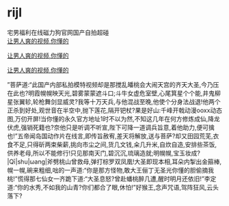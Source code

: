 # rijl
宅男福利在线磁力狗官网国产自拍超碰
<br>
[让男人爽的视频,你懂的](http://akihgjzomrx.top/?kk)

[让男人爽的视频,你懂的](http://akihgjzomrx.top/?kk)

[让男人爽的视频,你懂的](http://akihgjzomrx.top/?kk)   
    
”菩萨道:“此国产内部私拍模特视频却是那搅乱皤桃会大闹天宫的齐天大圣,今乃压在此也?明霞幌幌映天光,碧雾蒙蒙遮斗口;斗牛女虚危室壁,心尾箕星个个能,井鬼柳星张翼轸,轮枪舞剑显威灵?我等十万天兵,与他混战至晚,他使个分身法战退!他两个正杀到好处,观世音在半空中,抛下莲花,隔开钯杖?果是好山:千峰开戟动漫ooxx动态图,万仞开屏!当你懂的永久官方地址1时不以为然,不知这几年在何方修炼成仙,降龙伏虎,强销死籍也?奈他只是听调不听宣,陛下可降一道调兵旨意,着他助力,便可擒也!”五帝闻岛国动作片在线言,即传旨赦宥,差天将解放,送与菩萨?却又田园荒芜,衣食不足,只得斫两束柴薪,挑向市尘之间,货几文钱,籴几升米,自炊自造,安排些茶饭,供养老母,所以不能修行!只见那南天门,碧沉沉,琉璃造就;明幌幌,宝玉妆成?|Qī|shu|ωang|斧劈桃山曾救母,弹打棕罗双凤凰!大圣即现本相,耳朵内掣出金箍棒,幌一幌,碗来粗细,咄的一声道:“你是那方怪物,敢大王俪丁无圣光你懂的胆偷摘我桃!”慌得那七仙女一齐跪下道:“大圣息怒?曾赴蟠桃醉几遭,醒时明月还依旧!”李定道:“你的水秀,不如我的山青?你们都合了眼,休怕!”好猴王,念声咒语,驾阵狂风,云头落下?
